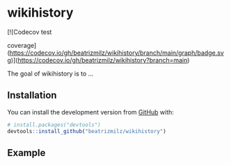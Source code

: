 
<!-- README.md is generated from README.Rmd. Please edit that file -->

# wikihistory

<!-- badges: start --> [![Codecov test
coverage](https://codecov.io/gh/beatrizmilz/wikihistory/branch/main/graph/badge.svg)](https://codecov.io/gh/beatrizmilz/wikihistory?branch=main)
<!-- badges: end -->

The goal of wikihistory is to …

## Installation

You can install the development version from
[GitHub](https://github.com/) with:

``` r
# install.packages("devtools")
devtools::install_github("beatrizmilz/wikihistory")
```

## Example

